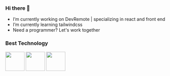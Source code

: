 ### Hi there 👋



- I’m currently working on DevRemote | specializing in react and front end
- I’m currently learning tailwindcss
- Need a programmer?
Let's work together

### Best Technology
<div>
            <img src="https://cdn.jsdelivr.net/gh/devicons/devicon/icons/javascript/javascript-plain.svg" width="60" />
          <img src="https://cdn.jsdelivr.net/gh/devicons/devicon/icons/react/react-original-wordmark.svg" width="60" />
            <img src="https://cdn.jsdelivr.net/gh/devicons/devicon/icons/typescript/typescript-plain.svg" width="60"  />
          
         
</div>
